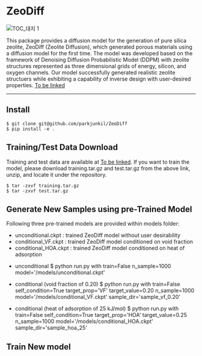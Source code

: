 # ZeoDiff

![TOC_대지 1](https://github.com/parkjunkil/ZeoDiff/assets/88761984/55831179-9b07-456c-ae6f-0692a7ad964c)

This package provides a diffusion model for the generation of pure silica zeolite, ZeoDiff (Zeolite Diffusion), which generated porous materials using a diffusion model for the first time. The model was developed based on the framework of Denoising Diffusion Probabilistic Model (DDPM) with zeolite structures represented as three dimensional grids of energy, silicon, and oxygen channels. Our model successfully generated realistic zeolite structuers while exhibiting a capability of inverse design with user-desired properties.
[To be linked](https://pubs.acs.org/doi/full/10.1021/acs.chemmater.2c01822) 

---

## Install
    
    $ git clone git@github.com/parkjunkil/ZeoDiff
    $ pip install -e .

## Training/Test Data Download
    
Training and test data are available at [To be linked](https://pubs.acs.org/doi/full/10.1021/acs.chemmater.2c01822).
If you want to train the model, please download training.tar.gz and test.tar.gz from the above link, unzip, and locate it under the repository.
    
    $ tar -zxvf training.tar.gz
    $ tar -zxvf test.tar.gz
    
## Generate New Samples using pre-Trained Model
    
Following three pre-trained models are provided within models folder:
+ unconditional.ckpt : trained ZeoDiff model without user desirability
+ conditional_VF.ckpt : trained ZeoDiff model conditioned on void fraction
+ conditional_HOA.ckpt : trained ZeoDiff model conditioned on heat of adsorption

- unconditional 
    $ python run.py with train=False n_sample=1000 model='/models/unconditional.ckpt'

- conditional (void fraction of 0.20)
    $ python run.py with train=False self_condition=True target_prop='VF' target_value=0.20 n_sample=1000 model='/models/conditional_VF.ckpt' sample_dir='sample_vf_0.20'
    
- conditional (heat of adsorption of 25 kJ/mol)
    $ python run.py with train=False self_condition=True target_prop='HOA' target_value=0.25 n_sample=1000 model='/models/conditional_HOA.ckpt' sample_dir='sample_hoa_25'

## Train New model
    
